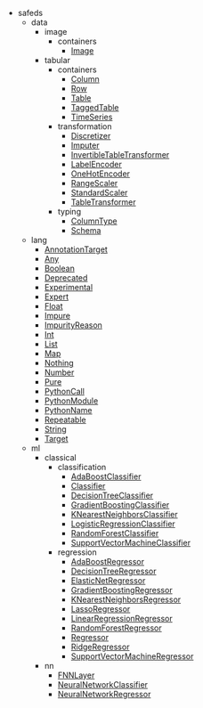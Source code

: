 - safeds
    - data
        - image
            - containers
                - [Image](safeds/data/image/containers/Image.md)
        - tabular
            - containers
                - [Column](safeds/data/tabular/containers/Column.md)
                - [Row](safeds/data/tabular/containers/Row.md)
                - [Table](safeds/data/tabular/containers/Table.md)
                - [TaggedTable](safeds/data/tabular/containers/TaggedTable.md)
                - [TimeSeries](safeds/data/tabular/containers/TimeSeries.md)
            - transformation
                - [Discretizer](safeds/data/tabular/transformation/Discretizer.md)
                - [Imputer](safeds/data/tabular/transformation/Imputer.md)
                - [InvertibleTableTransformer](safeds/data/tabular/transformation/InvertibleTableTransformer.md)
                - [LabelEncoder](safeds/data/tabular/transformation/LabelEncoder.md)
                - [OneHotEncoder](safeds/data/tabular/transformation/OneHotEncoder.md)
                - [RangeScaler](safeds/data/tabular/transformation/RangeScaler.md)
                - [StandardScaler](safeds/data/tabular/transformation/StandardScaler.md)
                - [TableTransformer](safeds/data/tabular/transformation/TableTransformer.md)
            - typing
                - [ColumnType](safeds/data/tabular/typing/ColumnType.md)
                - [Schema](safeds/data/tabular/typing/Schema.md)
    - lang
        - [AnnotationTarget](safeds/lang/AnnotationTarget.md)
        - [Any](safeds/lang/Any.md)
        - [Boolean](safeds/lang/Boolean.md)
        - [Deprecated](safeds/lang/Deprecated.md)
        - [Experimental](safeds/lang/Experimental.md)
        - [Expert](safeds/lang/Expert.md)
        - [Float](safeds/lang/Float.md)
        - [Impure](safeds/lang/Impure.md)
        - [ImpurityReason](safeds/lang/ImpurityReason.md)
        - [Int](safeds/lang/Int.md)
        - [List](safeds/lang/List.md)
        - [Map](safeds/lang/Map.md)
        - [Nothing](safeds/lang/Nothing.md)
        - [Number](safeds/lang/Number.md)
        - [Pure](safeds/lang/Pure.md)
        - [PythonCall](safeds/lang/PythonCall.md)
        - [PythonModule](safeds/lang/PythonModule.md)
        - [PythonName](safeds/lang/PythonName.md)
        - [Repeatable](safeds/lang/Repeatable.md)
        - [String](safeds/lang/String.md)
        - [Target](safeds/lang/Target.md)
    - ml
        - classical
            - classification
                - [AdaBoostClassifier](safeds/ml/classical/classification/AdaBoostClassifier.md)
                - [Classifier](safeds/ml/classical/classification/Classifier.md)
                - [DecisionTreeClassifier](safeds/ml/classical/classification/DecisionTreeClassifier.md)
                - [GradientBoostingClassifier](safeds/ml/classical/classification/GradientBoostingClassifier.md)
                - [KNearestNeighborsClassifier](safeds/ml/classical/classification/KNearestNeighborsClassifier.md)
                - [LogisticRegressionClassifier](safeds/ml/classical/classification/LogisticRegressionClassifier.md)
                - [RandomForestClassifier](safeds/ml/classical/classification/RandomForestClassifier.md)
                - [SupportVectorMachineClassifier](safeds/ml/classical/classification/SupportVectorMachineClassifier.md)
            - regression
                - [AdaBoostRegressor](safeds/ml/classical/regression/AdaBoostRegressor.md)
                - [DecisionTreeRegressor](safeds/ml/classical/regression/DecisionTreeRegressor.md)
                - [ElasticNetRegressor](safeds/ml/classical/regression/ElasticNetRegressor.md)
                - [GradientBoostingRegressor](safeds/ml/classical/regression/GradientBoostingRegressor.md)
                - [KNearestNeighborsRegressor](safeds/ml/classical/regression/KNearestNeighborsRegressor.md)
                - [LassoRegressor](safeds/ml/classical/regression/LassoRegressor.md)
                - [LinearRegressionRegressor](safeds/ml/classical/regression/LinearRegressionRegressor.md)
                - [RandomForestRegressor](safeds/ml/classical/regression/RandomForestRegressor.md)
                - [Regressor](safeds/ml/classical/regression/Regressor.md)
                - [RidgeRegressor](safeds/ml/classical/regression/RidgeRegressor.md)
                - [SupportVectorMachineRegressor](safeds/ml/classical/regression/SupportVectorMachineRegressor.md)
        - nn
            - [FNNLayer](safeds/ml/nn/FNNLayer.md)
            - [NeuralNetworkClassifier](safeds/ml/nn/NeuralNetworkClassifier.md)
            - [NeuralNetworkRegressor](safeds/ml/nn/NeuralNetworkRegressor.md)
